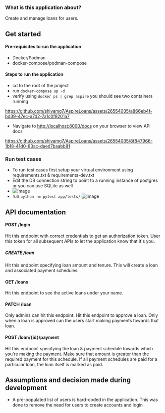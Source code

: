 ### What is this application about?
Create and manage loans for users.

## Get started
#### Pre-requisites to run the application
- Docker/Podman
- docker-compose/podman-compose

#### Steps to run the application
- cd to the root of the project
- run `docker-compose up -d`
- verify using `docker ps | grep aspire` you should see two containers running


https://github.com/shivamg7/AspireLoans/assets/26554035/a866eb4f-bd39-47ec-a7d2-7a1c0f8201a7

- Navigate to [http://localhost:8000/docs](http://localhost:8000/docs) on your browser to view API docs

https://github.com/shivamg7/AspireLoans/assets/26554035/8f847966-1b18-41d0-83ac-daed7baabb81

### Run test cases
- To run test cases first setup your virtual environment using requirements.txt & requirements-dev.txt
- Edit the DB connection string to point to a running instance of postgres or you can use SQLite as well
- ![image](https://github.com/shivamg7/AspireLoans/assets/26554035/e805f7db-f40d-4616-8a76-0cae15d92bc4)
- run `python -m pytest app/tests/`
![image](https://github.com/shivamg7/AspireLoans/assets/26554035/3f32541d-8505-4aa0-bea2-ba53b15674a9)

## API documentation

#### POST /login
Hit this endpoint with correct credentials to get an authorization token.
User this token for all subsequent APIs to let the application know that it's you.

##### CREATE /loan
Hit this endpoint specifying loan amount and tenure. This will create a loan and associated payment schedules.

#### GET /loans
Hit this endpoint to see the active loans under your name.

#### PATCH /loan
Only admins can hit this endpoint. 
Hit this endpoint to approve a loan. Only when a loan is approved can the users start making payments towards that loan.

#### POST /loan/{id}/payment
Hit this endpoint specifying the loan & payment schedule towards which you're making the payment. Make sure that amount is greater
than the required payment for this schedule.
If all payment schedules are paid for a particular loan, the loan itself is marked as paid.


## Assumptions and decision made during development
- A pre-populated list of users is hard-coded in the application. This was done to remove the need for users to create accounts and login
